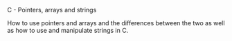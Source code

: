  C - Pointers, arrays and strings

How to use pointers and arrays and the differences between the two as well as how to use and manipulate strings in C.
